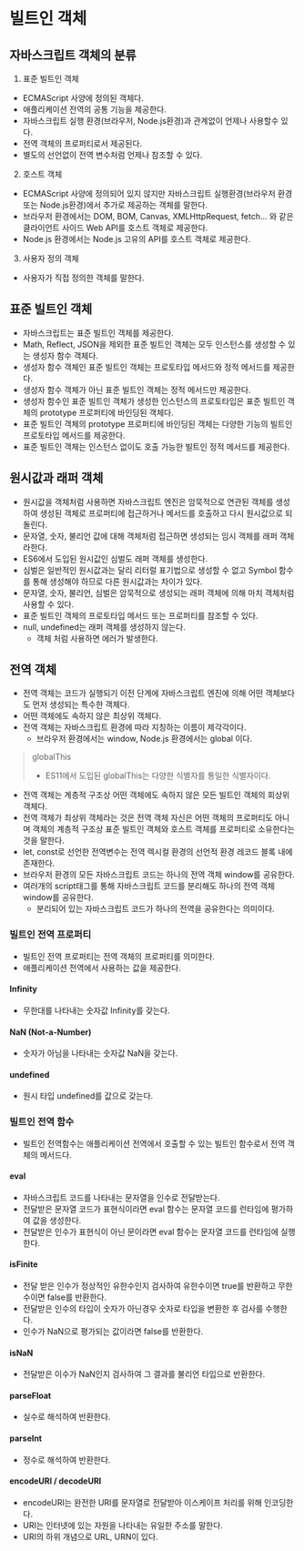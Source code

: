 # 빌트인 객체

## 자바스크립트 객체의 분류

1. 표준 빌트인 객체

- ECMAScript 사양에 정의된 객체다.
- 애플리케이션 전역의 공통 기능을 제공한다.
- 자바스크립트 실행 환경(브라우저, Node.js환경)과 관계없이 언제나 사용할수 있다.
- 전역 객체의 프로퍼티로서 제공된다.
- 별도의 선언없이 전역 변수처럼 언제나 참조할 수 있다.

2. 호스트 객체

- ECMAScript 사양에 정의되어 있지 않지만 자바스크립트 실행환경(브라우저 환경 또는 Node.js환경)에서 추가로 제공하는 객체를 말한다.
- 브라우저 환경에서는 DOM, BOM, Canvas, XMLHttpRequest, fetch... 와 같은 클라이언트 사이드 Web API를 호스트 객체로 제공한다.
- Node.js 환경에서는 Node.js 고유의 API를 호스트 객체로 제공한다.

3. 사용자 정의 객체

- 사용자가 직접 정의한 객체를 말한다.

## 표준 빌트인 객체

- 자바스크립트는 표준 빌트인 객체를 제공한다.
- Math, Reflect, JSON을 제외한 표준 빌트인 객체는 모두 인스턴스를 생성할 수 있는 생성자 함수 객체다.
- 생성자 함수 객체인 표준 빌트인 객체는 프로토타입 메서드와 정적 메서드를 제공한다.
- 생성자 함수 객체가 아닌 표준 빌트인 객체는 정적 메서드만 제공한다.
- 생성자 함수인 표준 빌트인 객체가 생성한 인스턴스의 프로토타입은 표준 빌트인 객체의 prototype 프로퍼티에 바인딩된 객체다.
- 표준 빌트인 객체의 prototype 프로퍼티에 바인딩된 객체는 다양한 기능의 빌트인 프로토타입 메서드를 제공한다.
- 표준 빌트인 객체는 인스턴스 없이도 호출 가능한 빌트인 정적 메서드를 제공한다.

## 원시값과 래퍼 객체

- 원시값을 객체처럼 사용하면 자바스크립트 엔진은 암묵적으로 연관된 객체를 생성하여 생성된 객체로 프로퍼티에 접근하거나 메서드를 호출하고 다시 원시값으로 되돌린다.
- 문자열, 숫자, 불리언 값에 대해 객체처럼 접근하면 생성되는 임시 객체를 래퍼 객체라한다.
- ES6에서 도입된 원시값인 심벌도 래퍼 객체를 생성한다.
- 심벌은 일반적인 원시값과는 달리 리터럴 표기법으로 생성할 수 없고 Symbol 함수를 통해 생성해야 하므로 다른 원시값과는 차이가 있다.
- 문자열, 숫자, 불리언, 심벌은 암묵적으로 생성되는 래퍼 객체에 의해 마치 객체처럼 사용할 수 있다.
- 표준 빌트인 객체의 프로토타입 메서드 또는 프로퍼티를 참조할 수 있다.
- null, undefined는 래퍼 객체를 생성하지 않는다.
  - 객체 처럼 사용하면 에러가 발생한다.

## 전역 객체

- 전역 객체는 코드가 실행되기 이전 단계에 자바스크립트 엔진에 의해 어떤 객체보다도 먼저 생성되는 특수한 객체다.
- 어떤 객체에도 속하지 않은 최상위 객체다.
- 전역 객체는 자바스크립트 환경에 따라 지칭하는 이름이 제각각이다.
  - 브라우저 환경에서는 window, Node.js 환경에서는 global 이다.

> globalThis
>
> - ES11에서 도입된 globalThis는 다양한 식별자를 통일한 식별자이다.

- 전역 객체는 계층적 구조상 어떤 객체에도 속하지 않은 모든 빌트인 객체의 회상위 객체다.
- 전역 객체가 최상위 객체라는 것은 전역 객체 자신은 어떤 객체의 프로퍼티도 아니며 객체의 계층적 구조상 표준 빌트인 객체와 호스트 객체를 프로퍼티로 소유한다는 것을 말한다.
- let, const로 선언한 전역변수는 전역 렉시컬 환경의 선언적 환경 레코드 블록 내에 존재한다.
- 브라우저 환경의 모든 자바스크립트 코드는 하나의 전역 객체 window를 공유한다.
- 여러개의 script태그를 통해 자바스크립트 코드를 분리해도 하나의 전역 객체 window를 공유한다.
  - 분리되어 있는 자바스크립트 코드가 하나의 전역을 공유한다는 의미이다.

### 빌트인 전역 프로퍼티

- 빌트인 전역 프로퍼티는 전역 객체의 프로퍼티를 의미한다.
- 애플리케이션 전역에서 사용하는 값을 제공한다.

#### Infinity

- 무한대를 나타내는 숫자값 Infinity를 갖는다.

#### NaN (Not-a-Number)

- 숫자가 아님을 나타내는 숫자값 NaN을 갖는다.

#### undefined

- 원시 타입 undefined를 값으로 갖는다.

### 빌트인 전역 함수

- 빌트인 전역함수는 애플리케이션 전역에서 호출할 수 있는 빌트인 함수로서 전역 객체의 메서드다.

#### eval

- 자바스크립트 코드를 나타내는 문자열을 인수로 전달받는다.
- 전달받은 문자열 코드가 표현식이라면 eval 함수는 문자열 코드를 런타임에 평가하여 값을 생성한다.
- 전달받은 인수가 표현식이 아닌 문이라면 eval 함수는 문자열 코드를 런타임에 실행한다.

#### isFinite

- 전달 받은 인수가 정상적인 유한수인지 검사하여 유한수이면 true를 반환하고 무한수이면 false를 반환한다.
- 전달받은 인수의 타입이 숫자가 아닌경우 숫자로 타입을 변환한 후 검사를 수행한다.
- 인수가 NaN으로 평가되는 값이라면 false를 반환한다.

#### isNaN

- 전달받은 이수가 NaN인지 검사하여 그 결과를 불리언 타입으로 반환한다.

#### parseFloat

- 실수로 해석하여 반환한다.

#### parseInt

- 정수로 해석하여 반환한다.

#### encodeURI / decodeURI

- encodeURI는 완전한 URI를 문자열로 전달받아 이스케이프 처리를 위해 인코딩한다.
- URI는 인터넷에 있는 자원을 나타내는 유일한 주소를 말한다.
- URI의 하위 개념으로 URL, URN이 있다.
